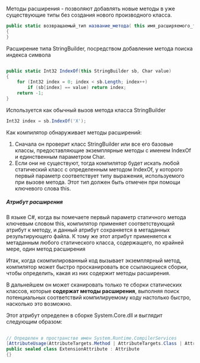 Методы расширения - позволяют добавлять новые методы в уже существующие типы без создания нового производного класса.

```csharp
public static возвращаемый_тип название_метода( this имя_расширяемого_тип название_параметра, [параметры])
{  
}
```

Расширение типа StringBuilder, посредством добавление метода поиска индекса символа

```csharp

public static Int32 IndexOf(this StringBuilder sb, Char value)
{
	for (Int32 index = 0; index < sb.Length; index++)
		if (sb[index] == value) return index;
	return -1;
}

```

Используется как обычный вызов метода класса StringBuilder
```csharp
Int32 index = sb.IndexOf('X');
```

Как компилятор обнаруживает методы расширений:
1. Сначала он проверит класс StringBuilder или все его базовые классы, предоставляющие экземплярные методы с именем IndexOf и единственным параметром Char.
2. Если они не существуют, тогда компилятор будет искать любой статический класс с определенным методом IndexOf, у которого первый параметр соответствует типу выражения, используемого при вызове метода. Этот тип должен быть отмечен при помощи ключевого слова this.

##### Атрибут расширения

В языке С#, когда вы помечаете первый параметр статичного метода ключевым словом this, компилятор применяет соответствующий атрибут к методу, и данный атрибут сохраняется в метаданных результирующего файла. К тому же этот атрибут применяется к метаданным любого статического класса, содержащего, по крайней мере, один метод расширения

Итак, когда скомпилированный код вызывает экземплярный метод, компилятор может быстро просканировать все ссылающиеся сборки, чтобы определить, какая из них содержит методы расширения. 

В дальнейшем он может сканировать только те сборки статических классов, которые **содержат методы расширения**, выполняя поиск потенциальных соответствий компилируемому коду настолько быстро, насколько это возможно.

Этот атрибут определен в сборке System.Core.dll и выглядит следующим образом:
```csharp
	
// Определен в пространстве имен System.Runtime.CompilerServices
[AttributeUsage(AttributeTargets.Method | AttributeTargets.Class | AttributeTargets.Assembly)]
public sealed class ExtensionAttribute : Attribute
{}
```


